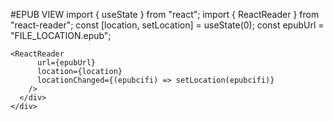 #EPUB VIEW
import { useState } from "react";
import { ReactReader } from "react-reader";
const [location, setLocation] = useState(0);
const epubUrl = "FILE_LOCATION.epub";

    <ReactReader
          url={epubUrl}
          location={location}
          locationChanged={(epubcifi) => setLocation(epubcifi)}
        />
      </div>
    </div>
